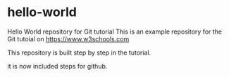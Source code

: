 # hello-world
Hello World repository for Git tutorial
This is an example repository for the Git tutoial on https://www.w3schools.com

This repository is built step by step in the tutorial.

it is now included steps for github.
